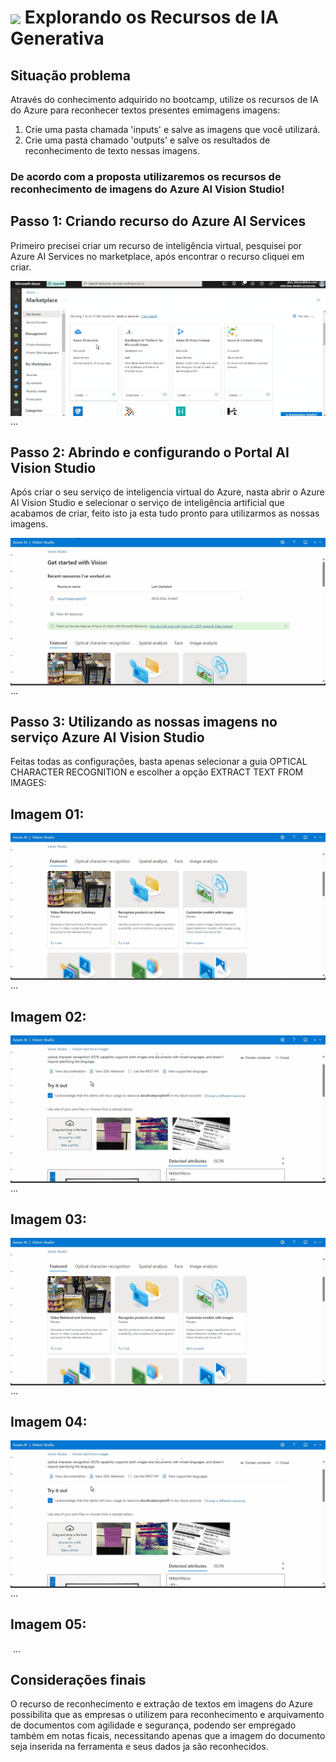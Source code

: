 <h1>
    <a href="https://www.dio.me/">
     <img align="center" width="60px" src="https://hermes.dio.me/lab_projects/badges/c1203540-e5d4-40d1-a1e8-a7e0387d8abe.png"></a>
    <span> 
Explorando os Recursos de IA Generativa
</span>
</h1>

## Situação problema


Através do conhecimento adquirido no bootcamp, utilize os recursos de IA do Azure para reconhecer textos presentes emimagens imagens:

1. Crie uma pasta chamada 'inputs' e salve as imagens que você utilizará.
2. Crie uma pasta chamado 'outputs' e salve os resultados de reconhecimento de texto nessas imagens.

### De acordo com a proposta utilizaremos os recursos de reconhecimento de imagens do Azure AI Vision Studio!

## Passo 1: Criando recurso do Azure AI Services

Primeiro precisei criar um recurso de inteligência virtual, pesquisei por Azure AI Services no marketplace, após encontrar o recurso cliquei em criar.

<img align="right" src="https://github.com/vinicioscarvalho1/DP05---Explorando-os-Recursos-de-IA-Generativa/blob/main/inputs1/01.gif" width=""/> ... 

## Passo 2: Abrindo e configurando o Portal AI Vision Studio

Após criar o seu serviço de inteligencia virtual do Azure, nasta abrir o Azure AI Vision Studio e selecionar o serviço de inteligência artificial que acabamos de criar, feito isto ja esta tudo pronto para utilizarmos as nossas imagens.

<img align="right" src="https://github.com/vinicioscarvalho1/DP05---Explorando-os-Recursos-de-IA-Generativa/blob/main/inputs1/02.gif" width=""/> ... 

## Passo 3: Utilizando as nossas imagens no serviço Azure AI Vision Studio

Feitas todas as configurações, basta apenas selecionar a guia OPTICAL CHARACTER RECOGNITION e escolher a opção EXTRACT TEXT FROM IMAGES:

## Imagem 01:
<img align="right" src="https://github.com/vinicioscarvalho1/DP05---Explorando-os-Recursos-de-IA-Generativa/blob/main/outputs1/03.gif" width=""/> ... 

## Imagem 02:
<img align="right" src="https://github.com/vinicioscarvalho1/DP05---Explorando-os-Recursos-de-IA-Generativa/blob/main/outputs1/04.gif" width=""/> ... 

## Imagem 03:
<img align="right" src="https://github.com/vinicioscarvalho1/DP05---Explorando-os-Recursos-de-IA-Generativa/blob/main/inputs1/03.gif" width=""/> ... 

## Imagem 04:
<img align="right" src="https://github.com/vinicioscarvalho1/DP05---Explorando-os-Recursos-de-IA-Generativa/blob/main/inputs1/04.gif" width=""/> ... 

## Imagem 05:
<img align="https://github.com/vinicioscarvalho1/DP05---Explorando-os-Recursos-de-IA-Generativa/blob/main/inputs1/05.gif" width=""/> ... 

## Considerações finais

O recurso de reconhecimento e extração de textos em imagens do Azure possibilita que as empresas o utilizem para reconhecimento e arquivamento de documentos com agilidade e segurança, podendo ser empregado também em notas ficais, necessitando apenas que a imagem do documento seja inserida na ferramenta e seus dados ja são reconhecidos.

